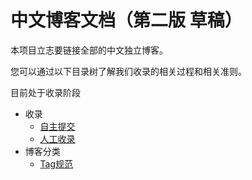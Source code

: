 # 中文博客文档（第二版 草稿）

本项目立志要链接全部的中文独立博客。

您可以通过以下目录树了解我们收录的相关过程和相关准则。

目前处于收录阶段

- 收录
	- [自主提交](./document/Submit.md)
	- [人工收录](./document/Manual.md)
- 博客分类
	- [Tag规范](./document/Tag.md)